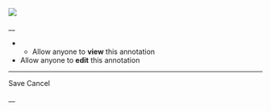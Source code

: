 ![](https://bat.bing.com/action/0?ti=56018282&Ver=2&mid=49ff36cc-b2df-4713-8712-c6d31a826865&sid=201ffde0635411ee902411d77b750559&vid=20202bf0635411ee9ac03f2e618b0b9f&vids=0&msclkid=N&pi=0&lg=en-US&sw=800&sh=600&sc=24&nwd=1&tl=Shortform%20%7C%20Book&p=https%3A%2F%2Fwww.shortform.com%2Fapp%2Fbook%2Famerican-prometheus%2F1-page-summary&r=&lt=319&evt=pageLoad&sv=1&rn=712219)

__

  *   * Allow anyone to **view** this annotation
  * Allow anyone to **edit** this annotation



* * *

Save Cancel

__



